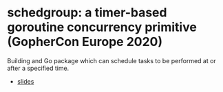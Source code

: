# schedgroup: a timer-based goroutine concurrency primitive (GopherCon Europe 2020)

Building and Go package which can schedule tasks to be performed at or after a specified time.

- [slides](https://talks.godoc.org/github.com/mdlayher/talks/conferences/2020/gopherconeu/schedgroup.slide)
